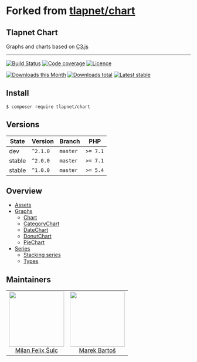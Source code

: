 # Forked from [tlapnet/chart](https://github.com/tlapnet/chart)

## Tlapnet Chart

Graphs and charts based on [C3.js](http://c3js.org/)

-----

[![Build Status](https://img.shields.io/travis/tlapnet/chart.svg?style=flat-square)](https://travis-ci.org/tlapnet/chart)
[![Code coverage](https://img.shields.io/coveralls/tlapnet/chart.svg?style=flat-square)](https://coveralls.io/r/tlapnet/chart)
[![Licence](https://img.shields.io/packagist/l/tlapnet/chart.svg?style=flat-square)](https://packagist.org/packages/tlapnet/chart)

[![Downloads this Month](https://img.shields.io/packagist/dm/tlapnet/chart.svg?style=flat-square)](https://packagist.org/packages/tlapnet/chart)
[![Downloads total](https://img.shields.io/packagist/dt/tlapnet/chart.svg?style=flat-square)](https://packagist.org/packages/tlapnet/chart)
[![Latest stable](https://img.shields.io/packagist/v/tlapnet/chart.svg?style=flat-square)](https://packagist.org/packages/tlapnet/chart)

## Install

```
$ composer require tlapnet/chart
```

## Versions

| State       | Version   | Branch   | PHP      |
|-------------|-----------|----------|----------|
| dev         | `^2.1.0`  | `master` | `>= 7.1` |
| stable      | `^2.0.0`  | `master` | `>= 7.1` |
| stable      | `^1.0.0`  | `master` | `>= 5.4` |

## Overview

- [Assets](.docs/README.md#assets)
- [Graphs](.docs/README.md#graphs)
	- [Chart](.docs/README.md#chart)
	- [CategoryChart](.docs/README.md#categorychart)
	- [DateChart](.docs/README.md#datechart)
	- [DonutChart](.docs/README.md#donutchart)
	- [PieChart](.docs/README.md#piechart)
- [Series](.docs/README.md#series)
	- [Stacking series](.docs/README.md#stacking-series)
	- [Types](.docs/README.md#types)

## Maintainers

<table>
  <tbody>
    <tr>
      <td align="center">
        <a href="https://github.com/f3l1x">
            <img width="150" height="150" src="https://avatars2.githubusercontent.com/u/538058?v=3&s=150">
        </a>
        </br>
        <a href="https://github.com/f3l1x">Milan Felix Šulc</a>
      </td>
      <td align="center">
        <a href="https://github.com/mabar">
            <img width="150" height="150" src="https://avatars0.githubusercontent.com/u/20974277?s=400&v=4">
        </a>
        </br>
        <a href="https://github.com/mabar">Marek Bartoš</a>
      </td>
    </tr>
  <tbody>
</table>
